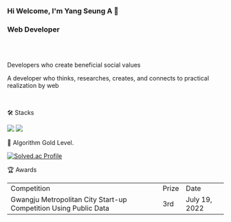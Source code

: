 ### Hi Welcome, I'm Yang Seung A 👋

<!--
**tmddk512/tmddk512** is a ✨ _special_ ✨ repository because its `README.md` (this file) appears on your GitHub profile.

Here are some ideas to get you started:

- 🔭 I’m currently working on ...
- 🌱 I’m currently learning ...
- 👯 I’m looking to collaborate on ...
- 🤔 I’m looking for help with ...
- 💬 Ask me about ...
- 📫 How to reach me: ...
- 😄 Pronouns: ...
- ⚡ Fun fact: ...
-->

<h3>Web Developer </h3><br><br>

<p> Developers who create beneficial social values </p> 
<p> A developer who thinks, researches, creates, and connects to practical realization by web </p><br>

<p>🛠 Stacks </p>
<img src="https://img.shields.io/badge/MYSQL-4479A1?style=flat-square&logo=MYSQL&logoColor=white"/> <img src="https://img.shields.io/badge/JavaScript-F7DF1E?style=flat-square&logo=JavaScript&logoColor=white"/>

<!--![Anurag's GitHub stats](https://github-readme-stats.vercel.app/api?username=tmddk512&show_icons=true&theme=radical)-->



<br>
<p>🏅 Algorithm Gold Level. </p>

[![Solved.ac Profile](http://mazassumnida.wtf/api/v2/generate_badge?boj=tmddk512)](https://solved.ac/tmddk512/)  

<p>🏆 Awards</p>
<table>
  <tr>
    <td>Competition</td>
    <td>Prize</td>
    <td>Date</td>
  </tr>
  <tr>
    <td>Gwangju Metropolitan City Start-up Competition Using Public Data</td>
    <td>3rd</td>
    <td>July 19, 2022</td>
  </tr>
</table>
